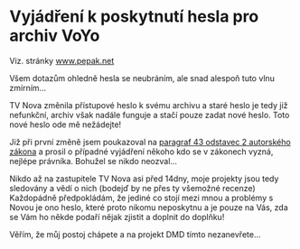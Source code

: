 # Vyjádření k poskytnutí hesla pro archiv VoYo #

Viz. stránky www.pepak.net

Všem dotazům ohledně hesla se neubráním, ale snad alespoň tuto vlnu zmírním...

TV Nova změnila přístupové heslo k svému archivu a staré heslo je tedy již nefunkční, archiv však nadále funguje a stačí pouze zadat nové heslo. Toto nové heslo ode mě nežádejte!

Již při první změně jsem poukazoval na [paragraf 43 odstavec 2 autorského zákona](http://www.sbirkazakonu.info/autorsky-zakon/do-prava-autorskeho-neopravnene-zasahuje-ten.html) a prosil o případné vyjádření někoho kdo se v zákonech vyzná, nejlépe právníka. Bohužel se nikdo neozval...

Nikdo až na zastupitele TV Nova asi před 14dny, moje projekty jsou tedy sledovány a vědí o nich (bodejď by ne přes ty všemožné recenze)
Každopádně předpokládám, že jediné co stojí mezi mnou a problémy s Novou je ono heslo, které proto nikomu neposkytnu a je pouze na Vás, zda se Vám ho někde podaří nějak zjistit a doplnit do doplňku!

Věřím, že můj postoj chápete a na projekt DMD tímto nezanevřete...